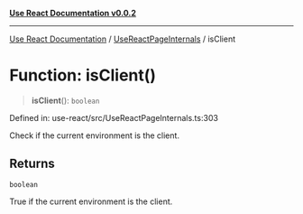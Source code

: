 [**Use React Documentation v0.0.2**](../../README.md)

***

[Use React Documentation](../../modules.md) / [UseReactPageInternals](../README.md) / isClient

# Function: isClient()

> **isClient**(): `boolean`

Defined in: use-react/src/UseReactPageInternals.ts:303

Check if the current environment is the client.

## Returns

`boolean`

True if the current environment is the client.
